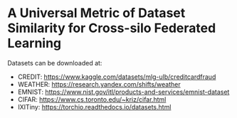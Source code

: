 # A Universal Metric of Dataset Similarity for Cross-silo Federated Learning
Datasets can be downloaded at:
- CREDIT: https://www.kaggle.com/datasets/mlg-ulb/creditcardfraud
- WEATHER: https://research.yandex.com/shifts/weather
- EMNIST: https://www.nist.gov/itl/products-and-services/emnist-dataset
- CIFAR: https://www.cs.toronto.edu/~kriz/cifar.html
- IXITiny: https://torchio.readthedocs.io/datasets.html

